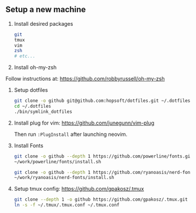 ## Setup a new machine

1. Install desired packages

    ```sh
    git
    tmux
    vim
    zsh
    # etc...
    ```

1. Install oh-my-zsh

  Follow instructions at: https://github.com/robbyrussell/oh-my-zsh

1. Setup dotfiles

    ```sh
    git clone -o github git@github.com:hopsoft/dotfiles.git ~/.dotfiles
    cd ~/.dotfiles
    ./bin/symlink_dotfiles
    ```

1. Install plug for vim: https://github.com/junegunn/vim-plug

    Then run `:PlugInstall` after launching neovim.

1. Install Fonts

    ```sh
    git clone -o github --depth 1 https://github.com/powerline/fonts.git ~/work/powerline/fonts
    ~/work/powerline/fonts/install.sh

    git clone -o github --depth 1 https://github.com/ryanoasis/nerd-fonts.git ~/work/ryanoasis/nerd-fonts
    ~/work/ryanoasis/nerd-fonts/install.sh
    ```

1. Setup tmux config: https://github.com/gpakosz/.tmux

    ```sh
    git clone --depth 1 -o github https://github.com/gpakosz/.tmux.git ~/.tmux
    ln -s -f ~/.tmux/.tmux.conf ~/.tmux.conf
    ```
